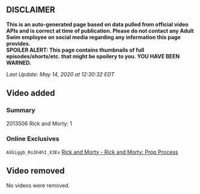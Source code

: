 ## DISCLAIMER
**This is an auto-generated page based on data pulled from official video APIs and is correct at time of publication. Please do not contact any Adult Swim employee on social media regarding any information this page provides.**  
**SPOILER ALERT: This page contains thumbnails of full episodes/shorts/etc. that might be spoilery to you. YOU HAVE BEEN WARNED.**  

_Last Update: May 14, 2020 at 12:30:32 EDT_
## Video added
### Summary
2013506 Rick and Morty: 1  
### Online Exclusives
`AXGiggb_Rs3h4hI_X3Ev` [Rick and Morty - Rick and Morty: Prop Process](https://www.adultswim.com/videos/rick-and-morty/rick-and-morty-prop-process)  
## Video removed
No videos were removed.  
